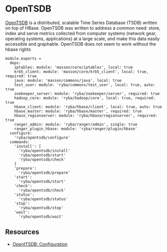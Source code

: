 
# OpenTSDB

[OpenTSDB][website] is a distributed, scalable Time Series Database (TSDB) written on
top of HBase.  OpenTSDB was written to address a common need: store, index
and serve metrics collected from computer systems (network gear, operating
systems, applications) at a large scale, and make this data easily accessible
and graphable.
OpenTSDB does not seem to work without the hbase rights

    module.exports =
      deps:
        iptables: module: 'masson/core/iptables', local: true
        krb5_client: module: 'masson/core/krb5_client', local: true, required: true
        java: module: 'masson/commons/java', local: true
        test_user: module: 'ryba/commons/test_user', local: true, auto: true
        zookeeper_server: module: 'ryba/zookeeper/server', required: true
        hadoop_core: module: 'ryba/hadoop/core', local: true, required: true
        hbase_client: module: 'ryba/hbase/client', local: true, auto: true
        hbase_master: module: 'ryba/hbase/master', required: true
        hbase_regionserver: module: 'ryba/hbase/regionserver', required: true
        ranger_admin: module: 'ryba/ranger/admin', single: true
        ranger_plugin_hbase: module: 'ryba/ranger/plugin/hbase'
      configure:
        'ryba/opentsdb/configure'
      commands:
        'install': [
          'ryba/opentsdb/install'
          'ryba/opentsdb/start'
          'ryba/opentsdb/check'
        ]
        'prepare':
          'ryba/opentsdb/prepare'
        'start':
          'ryba/opentsdb/start'
        'check':
          'ryba/opentsdb/check'
        'status':
          'ryba/opentsdb/status'
        'stop':
          'ryba/opentsdb/stop'
        'wait':
          'ryba/opentsdb/wait'

## Resources

*   [OpentTSDB: Configuration](http://opentsdb.net/docs/build/html/user_guide/configuration.html)

[website]: http://opentsdb.net/

